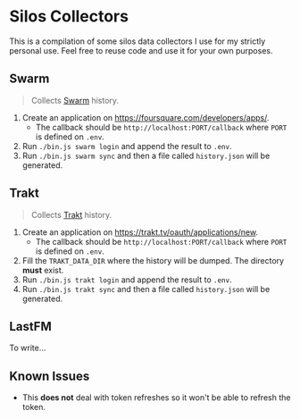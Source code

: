 # Silos Collectors

This is a compilation of some silos data collectors I use for my strictly personal use. Feel free to reuse code and use it for your own purposes.
## Swarm

> Collects [Swarm](https://www.swarmapp.com/) history.

1. Create an application on https://foursquare.com/developers/apps/.
    - The callback should be `http://localhost:PORT/callback` where `PORT` is defined on `.env`.
2. Run `./bin.js swarm login` and append the result to `.env`.
3. Run `./bin.js swarm sync` and then a file called `history.json` will be generated.

## Trakt

> Collects [Trakt](https://trakt.tv) history.

1. Create an application on https://trakt.tv/oauth/applications/new.
    - The callback should be `http://localhost:PORT/callback` where `PORT` is defined on `.env`.
2. Fill the `TRAKT_DATA_DIR` where the history will be dumped. The directory **must** exist.
3. Run `./bin.js trakt login` and append the result to `.env`.
4. Run `./bin.js trakt sync` and then a file called `history.json` will be generated.

## LastFM

To write...

## Known Issues

- This **does not** deal with token refreshes so it won't be able to refresh the token.
